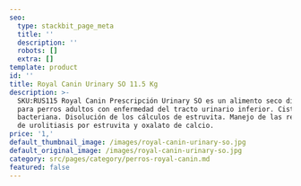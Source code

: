 ```yaml
---
seo:
  type: stackbit_page_meta
  title: ''
  description: ''
  robots: []
  extra: []
template: product
id: ''
title: Royal Canin Urinary SO 11.5 Kg
description: >-
  SKU:RUS115 Royal Canin Prescripción Urinary SO es un alimento seco diseñado
  para perros adultos con enfermedad del tracto urinario inferior. Cistitis
  bacteriana. Disolución de los cálculos de estruvita. Manejo de las recidivas
  de urolitiasis por estruvita y oxalato de calcio.
price: '1,'
default_thumbnail_image: /images/royal-canin-urinary-so.jpg
default_original_image: /images/royal-canin-urinary-so.jpg
category: src/pages/category/perros-royal-canin.md
featured: false
---
```

